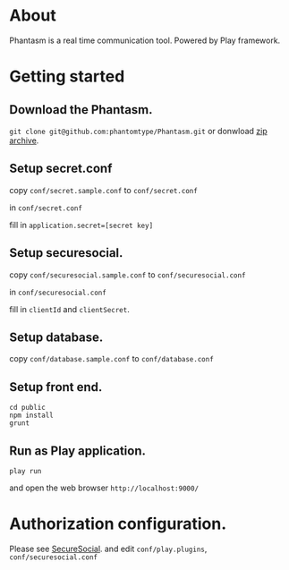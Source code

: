 # About

Phantasm is a real time communication tool. Powered by Play framework.

# Getting started

## Download the Phantasm.

```git clone git@github.com:phantomtype/Phantasm.git``` or donwload [zip archive](https://github.com/phantomtype/Phantasm/archive/master.zip).

## Setup secret.conf

copy ```conf/secret.sample.conf``` to ```conf/secret.conf```

in ```conf/secret.conf```

fill in ```application.secret=[secret key]```

## Setup securesocial.

copy ```conf/securesocial.sample.conf``` to ```conf/securesocial.conf```

in ```conf/securesocial.conf```

fill in ```clientId``` and ```clientSecret```.

## Setup database.

copy ```conf/database.sample.conf``` to ```conf/database.conf```


## Setup front end.

```
cd public
npm install
grunt
```

## Run as Play application.

```play run```

and open the web browser ```http://localhost:9000/```

# Authorization configuration.

Please see [SecureSocial](http://securesocial.ws/).
and edit ```conf/play.plugins```, ```conf/securesocial.conf```
